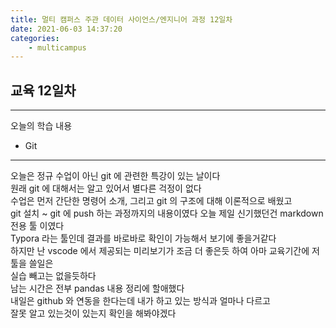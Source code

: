 ```yaml
---
title: 멀티 캠퍼스 주관 데이터 사이언스/엔지니어 과정 12일차
date: 2021-06-03 14:37:20
categories:
    - multicampus
---
```

## 교육 12일차
___
오늘의 학습 내용
- Git
___
오늘은 정규 수업이 아닌 git 에 관련한 특강이 있는 날이다  
원래 git 에 대해서는 알고 있어서 별다른 걱정이 없다  
수업은 먼저 간단한 명령어 소개, 그리고 git 의 구조에 대해 이론적으로 배웠고  
git 설치 ~ git 에 push 하는 과정까지의 내용이였다 
오늘 제일 신기했던건 markdown 전용 툴 이였다  
Typora 라는 툴인데 결과를 바로바로 확인이 가능해서 보기에 좋을거같다  
하지만 난 vscode 에서 제공되는 미리보기가 조금 더 좋은듯 하여 아마 교육기간에 저 툴을 쓸일은  
실습 빼고는 없을듯하다  
남는 시간은 전부 pandas 내용 정리에 할애했다  
내일은 github 와 연동을 한다는데 내가 하고 있는 방식과 얼마나 다르고  
잘못 알고 있는것이 있는지 확인을 해봐야겠다  
   
